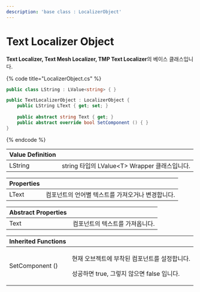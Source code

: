 ```yaml
---
description: 'base class : LocalizerObject'
---
```


# Text Localizer Object

**Text Localizer, Text Mesh Localizer, TMP Text Localizer**의 베이스 클래스입니다.

{% code title="LocalizerObject.cs" %}
```csharp
public class LString : LValue<string> { }

public TextLocalizerObject : LocalizerObject {
    public LString LText { get; set; }
    
    public abstract string Text { get; }
    public abstract override bool SetComponent () { }
}
```
{% endcode %}

| Value Definition |  |
| :--- | :--- |
| LString | string 타입의 LValue&lt;T&gt; Wrapper 클래스입니다. |

| **Properties** |  |
| :--- | :--- |
| LText | 컴포넌트의 언어별 텍스트를 가져오거나 변경합니다. |

| Abstract Properties |  |
| :--- | :--- |
| Text | 컴포넌트의 텍스트를 가져옵니다. |

<table>
  <thead>
    <tr>
      <th style="text-align:left">Inherited Functions</th>
      <th style="text-align:left"></th>
    </tr>
  </thead>
  <tbody>
    <tr>
      <td style="text-align:left">SetComponent ()</td>
      <td style="text-align:left">
        <p>&#xD604;&#xC7AC; &#xC624;&#xBE0C;&#xC81D;&#xD2B8;&#xC5D0; &#xBD80;&#xCC29;&#xB41C;
          &#xCEF4;&#xD3EC;&#xB10C;&#xD2B8;&#xB97C; &#xC124;&#xC815;&#xD569;&#xB2C8;&#xB2E4;.</p>
        <p>&#xC131;&#xACF5;&#xD558;&#xBA74; true, &#xADF8;&#xB807;&#xC9C0; &#xC54A;&#xC73C;&#xBA74;
          false &#xC785;&#xB2C8;&#xB2E4;.</p>
      </td>
    </tr>
  </tbody>
</table>



